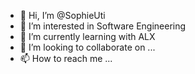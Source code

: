 - 👋 Hi, I’m @SophieUti
- 👀 I’m interested in Software Engineering 
- 🌱 I’m currently learning with ALX
- 💞️ I’m looking to collaborate on ...
- 📫 How to reach me ...

<!---
SophieUti/SophieUti is a ✨ special ✨ repository because its `README.md` (this file) appears on your GitHub profile.
You can click the Preview link to take a look at your changes.
--->
